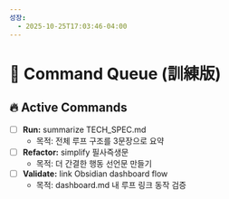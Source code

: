 ```yaml
---
성장:
  - 2025-10-25T17:03:46-04:00
---
```

# 🧭 Command Queue (訓練版)

## 🔥 Active Commands
- [ ] **Run:** summarize TECH_SPEC.md  
  - 목적: 전체 루프 구조를 3문장으로 요약
- [ ] **Refactor:** simplify 필사즉생문  
  - 목적: 더 간결한 행동 선언문 만들기
- [ ] **Validate:** link Obsidian dashboard flow  
  - 목적: dashboard.md 내 루프 링크 동작 검증

